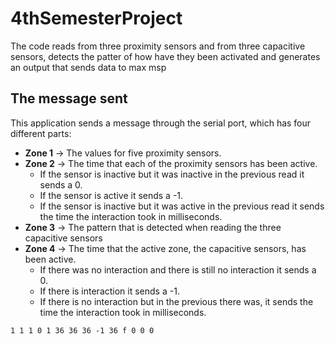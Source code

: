 # 4thSemesterProject
The code reads from three proximity sensors and from three capacitive sensors, detects the patter of how have they been activated and generates an output that sends data to max msp

## The message sent
This application sends a message through the serial port, which has four different parts:
  - **Zone 1** -> The values for five proximity sensors.
  - **Zone 2** -> The time that each of the proximity sensors has been active.
    - If the sensor is inactive but it was inactive in the previous read it sends a 0.
    - If the sensor is active it sends a -1.
    - If the sensor is inactive but it was active in the previous read it sends the time the interaction took in milliseconds. 
  - **Zone 3** -> The pattern that is detected when reading the three capacitive sensors
  - **Zone 4** -> The time that the active zone, the capacitive sensors, has been active.
    - If there was no interaction and there is still no interaction it sends a 0.
    - If there is interaction it sends a -1.
    - If there is no interaction but in the previous there was, it sends the time the interaction took in milliseconds. 

`1 1 1 0 1 36 36 36 -1 36 f 0 0 0`
